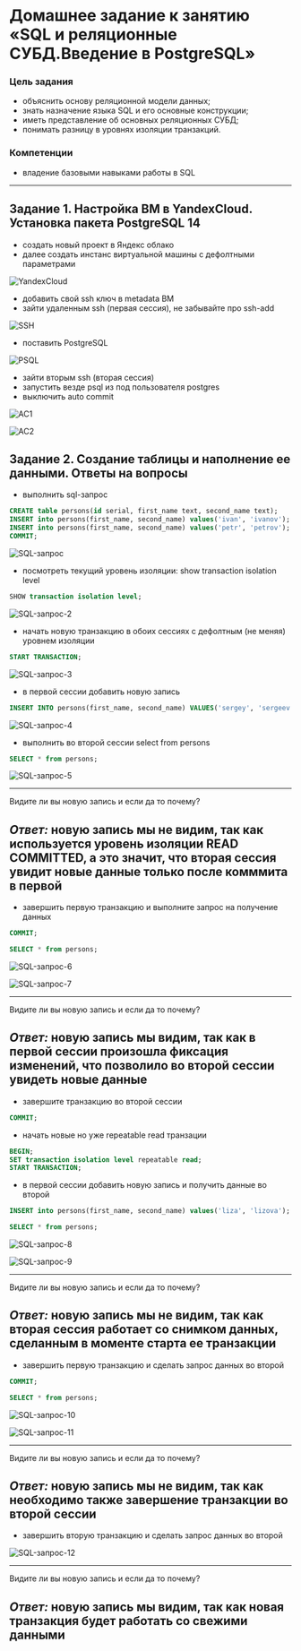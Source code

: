 # Домашнее задание к занятию «SQL и реляционные СУБД.Введение в PostgreSQL»

### Цель задания

* объяснить основу реляционной модели данных;
* знать назначение языка SQL и его основные конструкции;
* иметь представление об основных реляционных СУБД;
* понимать разницу в уровнях изоляции транзакций.

### Компетенции

* владение базовыми навыками работы в SQL

------------

## Задание 1. Настройка ВМ в YandexCloud. Установка пакета PostgreSQL 14

* создать новый проект в Яндекс облако
* далее создать инстанс виртуальной машины с дефолтными параметрами

![YandexCloud](https://github.com/Kirill67km/sysadmin-homeworks/blob/hometask/postgresql/img/psql_1.png)

* добавить свой ssh ключ в metadata ВМ
* зайти удаленным ssh (первая сессия), не забывайте про ssh-add

![SSH](https://github.com/Kirill67km/sysadmin-homeworks/blob/hometask/postgresql/img/psql_2.png)

* поставить PostgreSQL

![PSQL](https://github.com/Kirill67km/sysadmin-homeworks/blob/hometask/postgresql/img/psql_4.png)

* зайти вторым ssh (вторая сессия)
* запустить везде psql из под пользователя postgres
* выключить auto commit

![AC1](https://github.com/Kirill67km/sysadmin-homeworks/blob/hometask/postgresql/img/psql_5.png)

![AC2](https://github.com/Kirill67km/sysadmin-homeworks/blob/hometask/postgresql/img/psql_6.png)

## Задание 2. Создание таблицы и наполнение ее данными. Ответы на вопросы

* выполнить sql-запрос

``` sql
CREATE table persons(id serial, first_name text, second_name text);
INSERT into persons(first_name, second_name) values('ivan', 'ivanov');
INSERT into persons(first_name, second_name) values('petr', 'petrov');
COMMIT;
```

![SQL-запрос](https://github.com/Kirill67km/sysadmin-homeworks/blob/hometask/postgresql/img/psql_6.png)


* посмотреть текущий уровень изоляции: show transaction isolation level

``` sql
SHOW transaction isolation level;
```
![SQL-запрос-2](https://github.com/Kirill67km/sysadmin-homeworks/blob/hometask/postgresql/img/psql_7.png)

* начать новую транзакцию в обоих сессиях с дефолтным (не меняя) уровнем изоляции

``` sql
START TRANSACTION;
```

![SQL-запрос-3](https://github.com/Kirill67km/sysadmin-homeworks/blob/hometask/postgresql/img/psql_8.png)

* в первой сессии добавить новую запись 

``` sql
INSERT INTO persons(first_name, second_name) VALUES('sergey', 'sergeev');
```

![SQL-запрос-4](https://github.com/Kirill67km/sysadmin-homeworks/blob/hometask/postgresql/img/psql_9.png)

* выполнить во второй сессии select from persons

``` sql
SELECT * from persons;
```

![SQL-запрос-5](https://github.com/Kirill67km/sysadmin-homeworks/blob/hometask/postgresql/img/psql_10.png)

---
Видите ли вы новую запись и если да то почему?

*Ответ:* новую запись мы не видим, так как используется уровень изоляции READ COMMITTED, а это значит, что вторая сессия увидит новые данные только после комммита в первой
---


* завершить первую транзакцию и выполните запрос на получение данных

``` sql
COMMIT;
```

``` sql
SELECT * from persons;
```

![SQL-запрос-6](https://github.com/Kirill67km/sysadmin-homeworks/blob/hometask/postgresql/img/psql_11.png)

![SQL-запрос-7](https://github.com/Kirill67km/sysadmin-homeworks/blob/hometask/postgresql/img/psql_12.png)

---
Видите ли вы новую запись и если да то почему?

*Ответ:* новую запись мы видим, так как в первой сессии произошла фиксация изменений, что позволило во второй сессии увидеть новые данные
---

* завершите транзакцию во второй сессии

``` sql
COMMIT;
```

* начать новые но уже repeatable read транзации

``` sql
BEGIN;
SET transaction isolation level repeatable read;
START TRANSACTION;
```

* в первой сессии добавить новую запись и получить данные во второй

``` sql
INSERT into persons(first_name, second_name) values('liza', 'lizova');
```

``` sql
SELECT * from persons;
```

![SQL-запрос-8](https://github.com/Kirill67km/sysadmin-homeworks/blob/hometask/postgresql/img/psql_13.png)

![SQL-запрос-9](https://github.com/Kirill67km/sysadmin-homeworks/blob/hometask/postgresql/img/psql_14.png)

---
Видите ли вы новую запись и если да то почему?

*Ответ:* новую запись мы не видим, так как вторая сессия работает со снимком данных, сделанным в моменте старта ее транзакции
---

* завершить первую транзакцию и сделать запрос данных во второй 

``` sql
COMMIT;
```

``` sql
SELECT * from persons;
```

![SQL-запрос-10](https://github.com/Kirill67km/sysadmin-homeworks/blob/hometask/postgresql/img/psql_15.png)

![SQL-запрос-11](https://github.com/Kirill67km/sysadmin-homeworks/blob/hometask/postgresql/img/psql_16.png)

---
Видите ли вы новую запись и если да то почему?

*Ответ:* новую запись мы не видим, так как необходимо также завершение транзакции во второй сессии
---

* завершить вторую транзакцию и сделать запрос данных во второй 

![SQL-запрос-12](https://github.com/Kirill67km/sysadmin-homeworks/blob/hometask/postgresql/img/psql_17.png)

---
Видите ли вы новую запись и если да то почему?

*Ответ:* новую запись мы видим, так как новая транзакция будет работать со свежими данными
---
